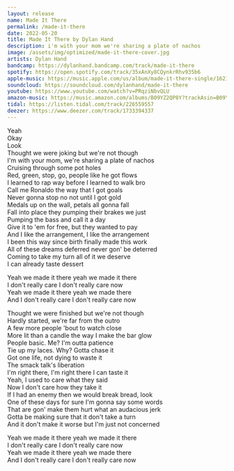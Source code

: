```yaml
---
layout: release
name: Made It There
permalink: /made-it-there
date: 2022-05-20
title: Made It There by Dylan Hand
description: i'm with your mom we're sharing a plate of nachos
image: /assets/img/optimized/made-it-there-cover.jpg
artists: Dylan Hand
bandcamp: https://dylanhand.bandcamp.com/track/made-it-there
spotify: https://open.spotify.com/track/35xAnXy8CQynkrRhv935b6
apple-music: https://music.apple.com/us/album/made-it-there-single/1621318162
soundcloud: https://soundcloud.com/dylanhand/made-it-there
youtube: https://www.youtube.com/watch?v=PRqziNbvQLU
amazon-music: https://music.amazon.com/albums/B09YZ2QP8Y?trackAsin=B09YZ1PMSS
tidal: https://listen.tidal.com/track/226559557
deezer: https://www.deezer.com/track/1733394337
---
```

Yeah  
Okay  
Look  
Thought we were joking but we're not though  
I'm with your mom, we're sharing a plate of nachos  
Cruising through some pot holes  
Red, green, stop, go, people like he got flows  
I learned to rap way before I learned to walk bro  
Call me Ronaldo the way that I got goals  
Never gonna stop no not until I got gold  
Medals up on the wall, petals all gonna fall  
Fall into place they pumping their brakes we just  
Pumping the bass and call it a day  
Give it to 'em for free, but they wanted to pay  
And I like the arrangement, I like the arrangement  
I been this way since birth finally made this work  
All of these dreams deferred never gon' be deterred  
Coming to take my turn all of it we deserve  
I can already taste dessert  

Yeah we made it there yeah we made it there  
I don't really care I don't really care now  
Yeah we made it there yeah we made there  
And I don't really care I don't really care now  

Thought we were finished but we're not though  
Hardly started, we're far from the outro  
A few more people 'bout to watch close  
More lit than a candle the way I make the bar glow  
People basic. Me? I'm outta patience  
Tie up my laces. Why? Gotta chase it  
Got one life, not dying to waste it  
The smack talk's liberation  
I'm right there, I'm right there I can taste it  
Yeah, I used to care what they said  
Now I don't care how they take it  
If I had an enemy then we would break bread, look  
One of these days for sure I'm gonna say some words  
That are gon' make them hurt what an audacious jerk  
Gotta be making sure that it don't take a turn  
And it don't make it worse but I'm just not concerned  

Yeah we made it there yeah we made it there  
I don't really care I don't really care now  
Yeah we made it there yeah we made there  
And I don't really care I don't really care now  